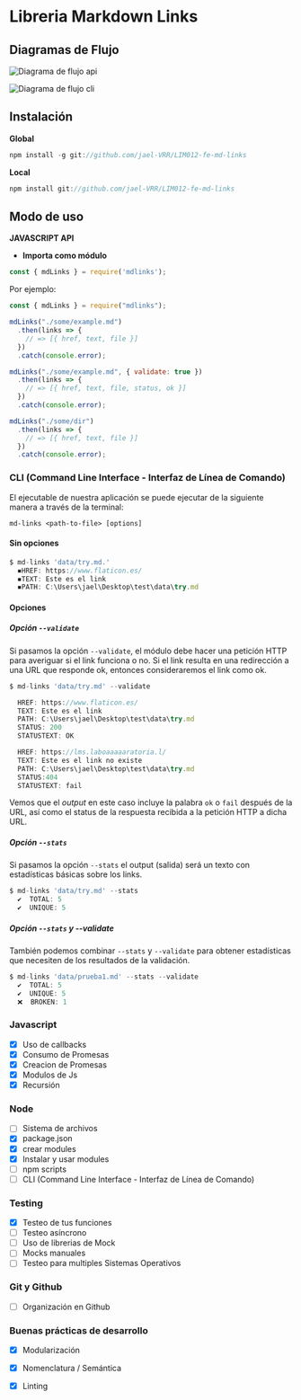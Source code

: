 #  Libreria Markdown Links


## **Diagramas de Flujo**

![Diagrama de flujo api](src/image/flujo3.png)

![Diagrama de flujo cli](src/image/flujo2.png)

## **Instalación**

 **Global**
```javascript
npm install -g git://github.com/jael-VRR/LIM012-fe-md-links
```
 **Local**
```javascript
npm install git://github.com/jael-VRR/LIM012-fe-md-links
```
## **Modo de uso**

**JAVASCRIPT API**

- **Importa como módulo**
```javascript
const { mdLinks } = require('mdlinks');

```
Por ejemplo:

```javascript
const { mdLinks } = require("mdlinks");

mdLinks("./some/example.md")
  .then(links => {
    // => [{ href, text, file }]
  })
  .catch(console.error);

mdLinks("./some/example.md", { validate: true })
  .then(links => {
    // => [{ href, text, file, status, ok }]
  })
  .catch(console.error);

mdLinks("./some/dir")
  .then(links => {
    // => [{ href, text, file }]
  })
  .catch(console.error);

```


### CLI (Command Line Interface - Interfaz de Línea de Comando)

El ejecutable de nuestra aplicación se puede  ejecutar de la siguiente
manera a través de la terminal:

```
md-links <path-to-file> [options]
```



####  Sin opciones

```javascript
$ md-links 'data/try.md.'
  ◾️HREF: https://www.flaticon.es/
  ◾️TEXT: Este es el link
  ◾PATH: C:\Users\jael\Desktop\test\data\try.md
```


#### Opciones

#####  Opción `--validate`

Si pasamos la opción `--validate`, el módulo debe hacer una petición HTTP para
averiguar si el link funciona o no. Si el link resulta en una redirección a una
URL que responde ok, entonces consideraremos el link como ok.


```javascript
$ md-links 'data/try.md' --validate

  HREF: https://www.flaticon.es/
  TEXT: Este es el link
  PATH: C:\Users\jael\Desktop\test\data\try.md
  STATUS: 200
  STATUSTEXT: OK

  HREF: https://lms.laboaaaaaratoria.l/
  TEXT: Este es el link no existe
  PATH: C:\Users\jael\Desktop\test\data\try.md
  STATUS:404
  STATUSTEXT: fail
```
Vemos que el _output_ en este caso incluye la palabra `ok` o `fail` después de
la URL, así como el status de la respuesta recibida a la petición HTTP a dicha
URL.

##### Opción `--stats`

Si pasamos la opción `--stats` el output (salida) será un texto con estadísticas
básicas sobre los links.

```javascript
$ md-links 'data/try.md' --stats
  ✔️  TOTAL: 5
  ✔️  UNIQUE: 5
```

##### Opción `--stats` y --validate

También podemos combinar `--stats` y `--validate` para obtener estadísticas que
necesiten de los resultados de la validación.


```javascript
$ md-links 'data/prueba1.md' --stats --validate
  ✔️  TOTAL: 5
  ✔️  UNIQUE: 5
  ❌  BROKEN: 1
```


### Javascript
- [x] Uso de callbacks
- [x] Consumo de Promesas
- [x] Creacion de Promesas
- [x] Modulos de Js
- [x] Recursión

### Node
- [ ] Sistema de archivos
- [x] package.json
- [x] crear modules
- [x] Instalar y usar modules
- [ ] npm scripts
- [ ] CLI (Command Line Interface - Interfaz de Línea de Comando)

### Testing
- [x] Testeo de tus funciones
- [ ] Testeo asíncrono
- [ ] Uso de librerias de Mock
- [ ] Mocks manuales
- [ ] Testeo para multiples Sistemas Operativos

### Git y Github
- [ ] Organización en Github

### Buenas prácticas de desarrollo
- [x] Modularización
- [x] Nomenclatura / Semántica
- [x] Linting



